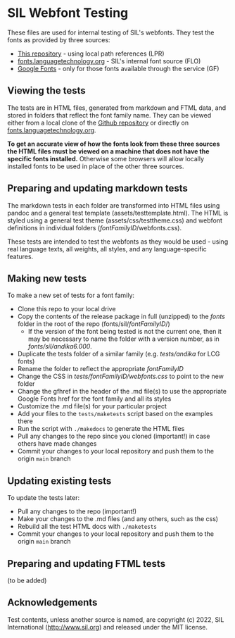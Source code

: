 # SIL Webfont Testing

These files are used for internal testing of SIL's webfonts. They test the fonts as provided by three sources:

- [This repository](https://github.com/silnrsi/fonts) - using local path references (LPR)
- [fonts.languagetechnology.org](https://fonts.languagetechnology.org) - SIL's internal font source (FLO)
- [Google Fonts](https://fonts.google.com) - only for those fonts available through the service (GF)

## Viewing the tests

The tests are in HTML files, generated from markdown and FTML data, and stored in folders that reflect the font family name. They can be viewed either from a local clone of the [Github repository](https://github.com/silnrsi/fonts) or directly on [fonts.languagetechnology.org](https://fonts.languagetechnology.org).

**To get an accurate view of how the fonts look from these three sources the HTML files must be viewed on a machine that does not have the specific fonts installed.** Otherwise some browsers will allow locally installed fonts to be used in place of the other three sources.

## Preparing and updating markdown tests

The markdown tests in each folder are transformed into HTML files using pandoc and a general test template (assets/testtemplate.html). The HTML is styled using a general test theme (assets/css/testtheme.css) and webfont definitions in individual folders (*fontFamilyID*/webfonts.css).

These tests are intended to test the webfonts as they would be used - using real language texts, all weights, all styles, and any language-specific features.

## Making new tests

To make a new set of tests for a font family:

- Clone this repo to your local drive
- Copy the contents of the release package in full (unzipped) to the *fonts* folder in the root of the repo (fonts/sil/*fontFamilyID*/)
    - If the version of the font being tested is not the current one, then it may be necessary to name the folder with a version number, as in *fonts/sil/andika6.000*.
- Duplicate the tests folder of a similar family (e.g. *tests/andika* for LCG fonts)
- Rename the folder to reflect the appropriate *fontFamilyID*
- Change the CSS in *tests/fontFamilyID/webfonts.css* to point to the new folder
- Change the gfhref in the header of the .md file(s) to use the appropriate Google Fonts href for the font family and all its styles
- Customize the .md file(s) for your particular project
- Add your files to the `tests/maketests` script based on the examples there
- Run the script with `./makedocs` to generate the HTML files
- Pull any changes to the repo since you cloned (important!) in case others have made changes
- Commit your changes to your local repository and push them to the origin `main` branch

## Updating existing tests

To update the tests later:

- Pull any changes to the repo (important!)
- Make your changes to the .md files (and any others, such as the css)
- Rebuild all the test HTML docs with `./maketests`
- Commit your changes to your local repository and push them to the origin `main` branch

## Preparing and updating FTML tests

(to be added)

## Acknowledgements

Test contents, unless another source is named, are copyright (c) 2022, SIL International (http://www.sil.org) and released under the MIT license. 

